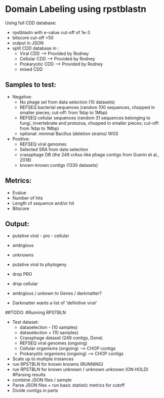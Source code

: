 # Domain Labeling using rpstblastn
Using full CDD database:
 - rpstblastn with e-value cut-off of 1e-3
 - bitscore cut-off >50
 - output in JSON
 - split CDD database in :
    - Viral CDD --> Provided by Rodney 
    - Cellular CDD --> Provided by Rodney
    - Prokaryotic CDD --> Provided by Rodney 
    - mixed CDD

## Samples to test:
 - Negative:
    - No phage sel from data selection (10 datasets)
    - REFSEQ bacterial sequences (random 100 sequences, chopped in smaller pieces; cut-off: from 1kbp to 1Mbp)
    - REFSEQ cellular sequences (random 31 sequences belonging to fungi, invertebrate and protozoa, chopped in smaller pieces; cut-off: from 1kbp to 1Mbp)
    - optional: minimal Bacillus (deletion strains) WGS
 - Positive:
    - REFSEQ viral genomes
    - Selected SRA from data selection
    - crassphage DB (the 249 crAss-like phage contigs from Guerin et al., 2018)
    - known-known contigs (1330 datasets)

## Metrics:
 - Evalue
 - Number of hits
 - Length of sequence and/or hit
 - Bitscore

## Output:
 - putative viral - pro - cellular
 - ambigious
 - unknowns

 - putative viral to phylogeny
 - drop PRO
 - drop cellular
 - ambigious / unkown to Genes / darkmatter?
 - Darkmatter wants a list of 'definitive viral'


##TODO:
#Running RPSTBLN
 - Test dataset:
 	- dataselection - (10 samples)
	- dataselection + (10 samples)
	- Crassphage dataset (249 contigs, Done)
	- REFSEQ viral genomes (ongoing)
	- Cellular organisms (ongoing) --> CHOP contigs
	- Prokaryotic organisms (ongoing) --> CHOP contigs
 - Scale up to multiple instances
 - run RPSTBLN for known knowns (RUNNING)
 - run RPSTBLN for known unknown / unknown unknown (ON HOLD)
#Parsing results
 - combine JSON files / sample
 - Parse JSON files + run basic statistic metrics for cutoff
 - Divide contigs in parts
